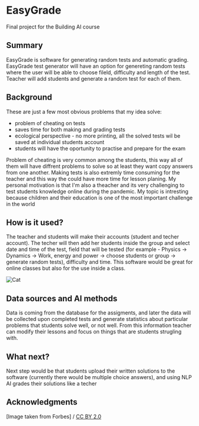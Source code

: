 

# EasyGrade

Final project for the Building AI course

## Summary

EasyGrade is software for generating random tests and automatic grading. EasyGrade test generator will have an option for genereting random tests where the user will be able to choose fileld, difficulty and length of the test. Teacher will add students and generate a random test for each of them.




## Background

These are just a few most obvious problems that my idea solve:

* problem of cheating on tests
* saves time for both making and grading tests
* ecological perspective - no more printing, all the solved tests wil be saved at individual students account
* students will have the oportunity to practise and prepare for the exam  

Problem of cheating is very common among the students, this way all of them will have diffrent problems to solve so at least they want copy answers from one another. Making tests is also extremly time consuming for the teacher and this way the could have more time for lesson planing.
My personal motivation is that I'm also a theacher and its very challenging to test students knowledge online during the pandemic. My topic is intresting because children and their education is one of the most important challenge in the world


## How is it used?

The teacher and students will make their accounts (student and techer account). The techer will then add her students inside the group and select date and time of the test, field that will be tested (for example - Physics -> Dynamics -> Work, energy and power -> choose students or group -> generate random tests), difficulty and time. This software would be great for online classes but also for the use inside a class.





![Cat](https://specials-images.forbesimg.com/imageserve/846719540/960x0.jpg?cropX1=0&cropX2=5453&cropY1=529&cropY2=3085)




## Data sources and AI methods
Data is coming from the database for the assigments, and later the data will be collected upon completed tests and generate statistics about particular problems that students solve well, or not well. From this information teacher can modify their lessons and focus on things that are students strugling with.



## What next?

Next step would be that students upload their written solutions to the software (currently there would be multiple choice answers), and using NLP AI grades their solutions like a techer 


## Acknowledgments

[Image taken from Forbes] / [CC BY 2.0](https://www.forbes.com/sites/drdonlincoln/2019/11/23/has-a-new-discovery-broken-known-physics/?sh=73d9dc7465be)
